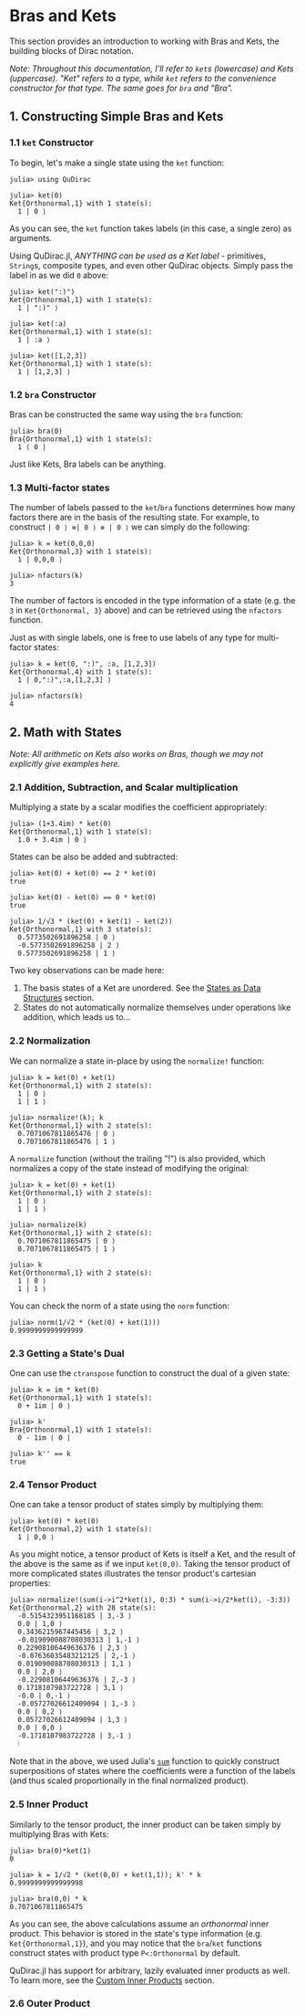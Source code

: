 # Bras and Kets

This section provides an introduction to working with Bras and Kets, the building blocks of Dirac notation. 

*Note: Throughout this documentation, I'll refer to `ket`s (lowercase) and Kets (uppercase). "Ket" refers to a type, while `ket` refers to the convenience constructor for that type. The same goes for `bra` and "Bra".*

## 1. Constructing Simple Bras and Kets

### 1.1 `ket` Constructor
To begin, let's make a single state using the `ket` function:

```
julia> using QuDirac

julia> ket(0)
Ket{Orthonormal,1} with 1 state(s):
  1 | 0 ⟩
```

As you can see, the `ket` function takes labels (in this case, a single zero) as arguments. 

Using QuDirac.jl, *ANYTHING can be used as a Ket label* - primitives, `String`s, composite types, and even other QuDirac objects. Simply pass the label in as we did `0` above:

```
julia> ket(":)")
Ket{Orthonormal,1} with 1 state(s):
  1 | ":)" ⟩

julia> ket(:a)
Ket{Orthonormal,1} with 1 state(s):
  1 | :a ⟩

julia> ket([1,2,3])
Ket{Orthonormal,1} with 1 state(s):
  1 | [1,2,3] ⟩
```

### 1.2 `bra` Constructor


Bras can be constructed the same way using the `bra` function:

```
julia> bra(0)
Bra{Orthonormal,1} with 1 state(s):
  1 ⟨ 0 |
```

Just like Kets, Bra labels can be anything.  


### 1.3 Multi-factor states

The number of labels passed to the `ket`/`bra` functions determines how many factors there are in the basis of the resulting state. For example, to construct `| 0 ⟩ ⊗| 0 ⟩ ⊗ | 0 ⟩` we can simply do the following:


```
julia> k = ket(0,0,0)
Ket{Orthonormal,3} with 1 state(s):
  1 | 0,0,0 ⟩

julia> nfactors(k)
3
```


The number of factors is encoded in the type information of a state (e.g. the `3` in `Ket{Orthonormal, 3}` above) and can be retrieved using the `nfactors` function.

Just as with single labels, one is free to use labels of any type for multi-factor states:

```
julia> k = ket(0, ":)", :a, [1,2,3])
Ket{Orthonormal,4} with 1 state(s):
  1 | 0,":)",:a,[1,2,3] ⟩

julia> nfactors(k)
4
```

## 2. Math with States

*Note: All arithmetic on Kets also works on Bras, though we may not explicitly give examples here.*

### 2.1 Addition, Subtraction, and Scalar multiplication

Multiplying a state by a scalar modifies the coefficient appropriately:

```
julia> (1+3.4im) * ket(0)
Ket{Orthonormal,1} with 1 state(s):
  1.0 + 3.4im | 0 ⟩
```

States can be also be added and subtracted:

```
julia> ket(0) + ket(0) == 2 * ket(0)
true

julia> ket(0) - ket(0) == 0 * ket(0)
true

julia> 1/√3 * (ket(0) + ket(1) - ket(2))
Ket{Orthonormal,1} with 3 state(s):
  0.5773502691896258 | 0 ⟩
  -0.5773502691896258 | 2 ⟩
  0.5773502691896258 | 1 ⟩
```

Two key observations can be made here: 

1. The basis states of a Ket are unordered. See the [States as Data Structures](states_as_data_structures.md) section.
2. States do not automatically normalize themselves under operations like addition, which leads us to...


### 2.2 Normalization

We can normalize a state in-place by using the `normalize!` function:

```
julia> k = ket(0) + ket(1)
Ket{Orthonormal,1} with 2 state(s):
  1 | 0 ⟩
  1 | 1 ⟩

julia> normalize!(k); k
Ket{Orthonormal,1} with 2 state(s):
  0.7071067811865476 | 0 ⟩
  0.7071067811865476 | 1 ⟩
```

A `normalize` function (without the trailing "!") is also provided, which normalizes a copy of the state instead of modifying the original:

```
julia> k = ket(0) + ket(1)
Ket{Orthonormal,1} with 2 state(s):
  1 | 0 ⟩
  1 | 1 ⟩

julia> normalize(k)
Ket{Orthonormal,1} with 2 state(s):
  0.7071067811865475 | 0 ⟩
  0.7071067811865475 | 1 ⟩

julia> k
Ket{Orthonormal,1} with 2 state(s):
  1 | 0 ⟩
  1 | 1 ⟩
```

You can check the norm of a state using the `norm` function:

```
julia> norm(1/√2 * (ket(0) + ket(1)))
0.9999999999999999
```

### 2.3 Getting a State's Dual

One can use the `ctranspose` function to construct the dual of a given state:

```
julia> k = im * ket(0)
Ket{Orthonormal,1} with 1 state(s):
  0 + 1im | 0 ⟩

julia> k'
Bra{Orthonormal,1} with 1 state(s):
  0 - 1im ⟨ 0 |
  
julia> k'' == k
true

```

### 2.4 Tensor Product

One can take a tensor product of states simply by multiplying them:

```
julia> ket(0) * ket(0)
Ket{Orthonormal,2} with 1 state(s):
  1 | 0,0 ⟩
```

As you might notice, a tensor product of Kets is itself a Ket, and the result
of the above is the same as if we input `ket(0,0)`. Taking the tensor product of 
more complicated states illustrates the tensor product's cartesian properties:

```
julia> normalize!(sum(i->i^2*ket(i), 0:3) * sum(i->i/2*ket(i), -3:3))
Ket{Orthonormal,2} with 28 state(s):
  -0.5154323951168185 | 3,-3 ⟩
  0.0 | 1,0 ⟩
  0.3436215967445456 | 3,2 ⟩
  -0.019090088708030313 | 1,-1 ⟩
  0.22908106449636376 | 2,3 ⟩
  -0.07636035483212125 | 2,-1 ⟩
  0.019090088708030313 | 1,1 ⟩
  0.0 | 2,0 ⟩
  -0.22908106449636376 | 2,-3 ⟩
  0.1718107983722728 | 3,1 ⟩
  -0.0 | 0,-1 ⟩
  -0.05727026612409094 | 1,-3 ⟩
  0.0 | 0,2 ⟩
  0.05727026612409094 | 1,3 ⟩
  0.0 | 0,0 ⟩
  -0.1718107983722728 | 3,-1 ⟩
  ⁞
```

Note that in the above, we used Julia's [`sum`](http://julia.readthedocs.org/en/latest/stdlib/collections/?highlight=sum#Base.sum) function to quickly construct superpositions of states where the coefficients were a function of the labels (and thus scaled proportionally in the final normalized product). 

### 2.5 Inner Product

Similarly to the tensor product, the inner product can be taken simply by multiplying Bras with Kets:

```
julia> bra(0)*ket(1)
0

julia> k = 1/√2 * (ket(0,0) + ket(1,1)); k' * k
0.9999999999999998

julia> bra(0,0) * k
0.7071067811865475
```

As you can see, the above calculations assume an *orthonormal* inner product. This behavior is stored in the state's type information (e.g. `Ket{Orthonormal,1}`), and you may notice that the `bra`/`ket` functions construct states with product type `P<:Orthonormal` by default. 

QuDirac.jl has support for arbitrary, lazily evaluated inner products as well. To learn more, see the [Custom Inner Products](custom_inner_products.md) section.

### 2.6 Outer Product




